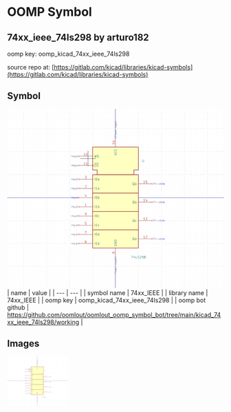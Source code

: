 # OOMP Symbol  
## 74xx_ieee_74ls298  by arturo182  
  
oomp key: oomp_kicad_74xx_ieee_74ls298  
  
source repo at: [https://gitlab.com/kicad/libraries/kicad-symbols](https://gitlab.com/kicad/libraries/kicad-symbols)  
## Symbol  
  
[![working.png](working_600.png)](working.png)  
| name | value | 
| --- | --- | 
| symbol name | 74xx_IEEE | 
| library name | 74xx_IEEE | 
| oomp key | oomp_kicad_74xx_ieee_74ls298 | 
| oomp bot github | https://github.com/oomlout/oomlout_oomp_symbol_bot/tree/main/kicad_74xx_ieee_74ls298/working | 
## Images  
  
[![working.png](working_140.png)](working.png)  
